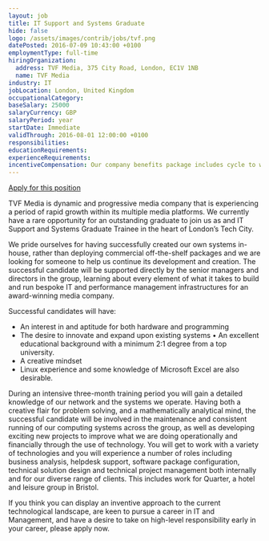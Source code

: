 ```yaml
---
layout: job
title: IT Support and Systems Graduate
hide: false
logo: /assets/images/contrib/jobs/tvf.png
datePosted: 2016-07-09 10:43:00 +0100
employmentType: full-time
hiringOrganization:
  address: TVF Media, 375 City Road, London, EC1V 1NB
  name: TVF Media
industry: IT
jobLocation: London, United Kingdom
occupationalCategory:
baseSalary: 25000
salaryCurrency: GBP
salaryPeriod: year
startDate: Immediate
validThrough: 2016-08-01 12:00:00 +0100
responsibilities:
educationRequirements:
experienceRequirements:
incentiveCompensation: Our company benefits package includes cycle to work, charity donation and childcare voucher schemes as well as contributory private healthcare insurance, free eye tests and monthly performance prizes (worth £300 each). To add fun to this package we also provide food and drink at our monthly company meeting and host company wide summer and winter parties.
---
```

[Apply for this position](http://www.tvf.co.uk/careers/apply-now?job=146)

TVF Media is dynamic and progressive media company that is experiencing a period of rapid growth within its multiple media platforms. We currently have a rare opportunity for an outstanding graduate to join us as and IT Support and Systems Graduate Trainee in the heart of London’s Tech City.

We pride ourselves for having successfully created our own systems in-house, rather than deploying commercial off-the-shelf packages and we are looking for someone to help us continue its development and creation. The successful candidate will be supported directly by the senior managers and directors in the group, learning about every element of what it takes to build and run bespoke IT and performance management infrastructures for an award-winning media company.

Successful candidates will have:

* An interest in and aptitude for both hardware and programming
* The desire to innovate and expand upon existing systems • An excellent educational background with a minimum 2:1 degree from a top university.
* A creative mindset
* Linux experience and some knowledge of Microsoft Excel are also desirable.

During an intensive three-month training period you will gain a detailed knowledge of our network and the systems we operate. Having both a creative flair for problem solving, and a mathematically analytical mind, the successful candidate will be involved in the maintenance and consistent running of our computing systems across the group, as well as developing exciting new projects to improve what we are doing operationally and financially through the use of technology. You will get to work with a variety of technologies and you will experience a number of roles including business analysis, helpdesk support, software package configuration, technical solution design and technical project management both internally and for our diverse range of clients. This includes work for Quarter, a hotel and leisure group in Bristol.

If you think you can display an inventive approach to the current technological landscape, are keen to pursue a career in IT and Management, and have a desire to take on high-level responsibility early in your career, please apply now.
